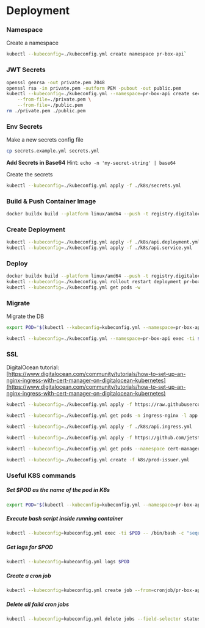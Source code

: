 # Deployment


### Namespace
Create a namespace

```sh
kubectl --kubeconfig=./kubeconfig.yml create namespace pr-box-api`
```


### JWT Secrets
```sh
openssl genrsa -out private.pem 2048
openssl rsa -in private.pem -outform PEM -pubout -out public.pem
kubectl --kubeconfig=./kubeconfig.yml --namespace=pr-box-api create secret generic pr-box-api-jwt-secret \
    --from-file=./private.pem \
    --from-file=./public.pem
rm ./private.pem ./public.pem 
```


### Env Secrets
Make a new secrets config file

```sh
cp secrets.example.yml secrets.yml
```

__Add Secrets in Base64__
Hint: `echo -n 'my-secret-string' | base64`

Create the secrets

```sh
kubectl --kubeconfig=./kubeconfig.yml apply -f ./k8s/secrets.yml
```


### Build & Push Container Image
```sh
docker buildx build --platform linux/amd64 --push -t registry.digitalocean.com/pr-box-api/app:latest
```

### Create Deployment
```sh
kubectl --kubeconfig=./kubeconfig.yml apply -f ./k8s/api.deployment.yml
kubectl --kubeconfig=./kubeconfig.yml apply -f ./k8s/api.service.yml
```

### Deploy
```sh
docker buildx build --platform linux/amd64 --push -t registry.digitalocean.com/pr-box-api/app:latest . && 
kubectl --kubeconfig=./kubeconfig.yml rollout restart deployment pr-box-api && \
kubectl --kubeconfig=./kubeconfig.yml get pods -w
```


### Migrate
Migrate the DB
```sh
export POD="$(kubectl --kubeconfig=kubeconfig.yml --namespace=pr-box-api get pods --field-selector=status.phase==Running --no-headers -o custom-columns=":metadata.name")"

kubectl --kubeconfig=./kubeconfig.yml --namespace=pr-box-api exec -ti $POD -- /bin/bash -c 'sequelize db:migrate && sequelize db:seed:all'
```

### SSL
DigitalOcean tutorial: [https://www.digitalocean.com/community/tutorials/how-to-set-up-an-nginx-ingress-with-cert-manager-on-digitalocean-kubernetes](https://www.digitalocean.com/community/tutorials/how-to-set-up-an-nginx-ingress-with-cert-manager-on-digitalocean-kubernetes)

```sh
kubectl --kubeconfig=./kubeconfig.yml apply -f https://raw.githubusercontent.com/kubernetes/ingress-nginx/controller-v1.1.1/deploy/static/provider/do/deploy.yaml

kubectl --kubeconfig=./kubeconfig.yml get pods -n ingress-nginx -l app.kubernetes.io/name=ingress-nginx --watch

kubectl --kubeconfig=./kubeconfig.yml apply -f ./k8s/api.ingress.yml

kubectl --kubeconfig=./kubeconfig.yml apply -f https://github.com/jetstack/cert-manager/releases/download/v1.7.1/cert-manager.yaml

kubectl --kubeconfig=./kubeconfig.yml get pods --namespace cert-manager

kubectl --kubeconfig=./kubeconfig.yml create -f k8s/prod-issuer.yml
```

### Useful K8S commands
##### Set $POD as the name of the pod in K8s
```sh
export POD="$(kubectl --kubeconfig=kubeconfig.yml --namespace=pr-box-api get pods --field-selector=status.phase==Running --no-headers -o custom-columns=":metadata.name")"
```

##### Execute bash script inside running container
```sh
kubectl --kubeconfig=kubeconfig.yml exec -ti $POD -- /bin/bash -c "sequelize db:migrate"
```

##### Get logs for $POD
```sh
kubectl --kubeconfig=kubeconfig.yml logs $POD
```

##### Create a cron job
```sh
kubectl --kubeconfig=kubeconfig.yml create job --from=cronjob/pr-box-api-cron-job pr-box-api-cron-job
```

##### Delete all faild cron jobs
```sh
kubectl --kubeconfig=kubeconfig.yml delete jobs --field-selector status.successful=0
```
